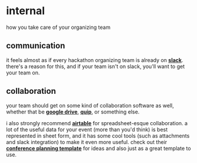 # internal
how you take care of your organizing team

## communication

it feels almost as if every hackathon organizing team is already on **[slack](http://slack.com)**. there's a reason for this, and if your team isn't on slack, you'll want to get your team on.

## collaboration

your team should get on some kind of collaboration software as well, whether that be **[google drive](http://drive.google.com)**, **[quip](http://quip.com)**, or something else. 

i also strongly recommend **[airtable](http://airtable.com)** for spreadsheet-esque collaboration. a lot of the useful data for your event (more than you'd think) is best represented in sheet form, and it has some cool tools (such as attachments and slack integration) to make it even more useful. check out their **[conference planning template](https://airtable.com/templates/event-planning/conference-planning)** for ideas and also just as a great template to use.

